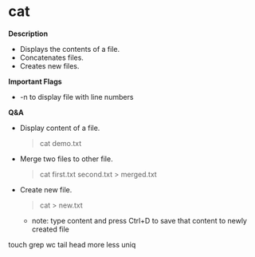 # cat

**Description**
 - Displays the contents of a file.
 - Concatenates files.
 - Creates new files.

**Important Flags**
 - -n to display file with line numbers

**Q&A**
- Display content of a file.
  
  > cat demo.txt
- Merge two files to other file.
  
  > cat first.txt second.txt > merged.txt
- Create new file.
  
  > cat > new.txt
   - note: type content and press Ctrl+D to save that content to newly created file


touch
grep
wc
tail
head
more
less
uniq
